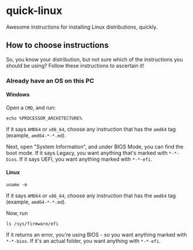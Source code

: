 # quick-linux
Awesome instructions for installing Linux distributions, quickly.

## How to choose instructions
So, you know your distribution, but not sure which of the instructions you should be using? Follow these instructions to ascertain it!

### Already have an OS on this PC
#### Windows
Open a `CMD`, and run:

```
echo %PROCESSOR_ARCHITECTURE%
```

If it says `AMD64` or `x86_64`, choose any instruction that has the `amd64` tag (example, `amd64-*-*.md`).

Next, open "System Information", and under BIOS Mode, you can find the boot mode. If it says Legacy, you want anything that's marked with `*-*-bios`. If it says UEFI, you want anything marked with `*-*-efi`.

#### Linux
```
uname -m
```

If it says `AMD64` or `x86_64`, choose any instruction that has the `amd64` tag (example, `amd64-*-*.md`).

Now, run 
```
ls /sys/firmware/efi
```

If it returns an error, you're using BIOS - so you want anything marked with `*-*-bios`. If it's an actual folder, you want anything with `*-*-efi`.
